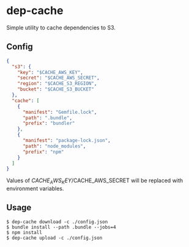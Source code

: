 # dep-cache

Simple utility to cache dependencies to S3.

## Config

```json
{
  "s3": {
    "key": "$CACHE_AWS_KEY",
    "secret": "$CACHE_AWS_SECRET",
    "region": "$CACHE_S3_REGION",
    "bucket": "$CACHE_S3_BUCKET"
  },
  "cache": [
    {
      "manifest": "Gemfile.lock",
      "path": ".bundle",
      "prefix": "bundler"
    },
    {
      "manifest": "package-lock.json",
      "path": "node_modules",
      "prefix": "npm"
    }
  ]
}
```

Values of $CACHE_AWS_KEY/$CACHE_AWS_SECRET will be replaced with environment variables.

## Usage

```
$ dep-cache download -c ./config.json
$ bundle install --path .bundle --jobs=4
$ npm install
$ dep-cache upload -c ./config.json
```

